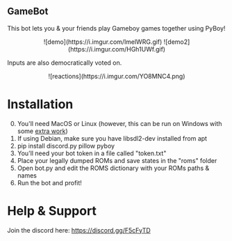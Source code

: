## GameBot

This bot lets you & your friends play Gameboy games together using PyBoy!

<p align="center">
    ![demo](https://i.imgur.com/lmelWRG.gif)
    ![demo2](https://i.imgur.com/HGh1UWf.gif)
</p>

Inputs are also democratically voted on.

<p align="center">
![reactions](https://i.imgur.com/YO8MNC4.png)
</p>

# Installation

0. You'll need MacOS or Linux (however, this can be run on Windows with some [extra work](https://github.com/Baekalfen/PyBoy/wiki/Installation#windows-10-64-bit))
1. If using Debian, make sure you have libsdl2-dev installed from apt
2. pip install discord.py pillow pyboy
3. You'll need your bot token in a file called "token.txt"
4. Place your legally dumped ROMs and save states in the "roms" folder
5. Open bot.py and edit the ROMS dictionary with your ROMs paths & names
6. Run the bot and profit!

# Help & Support

Join the discord here: https://discord.gg/F5cFyTD

